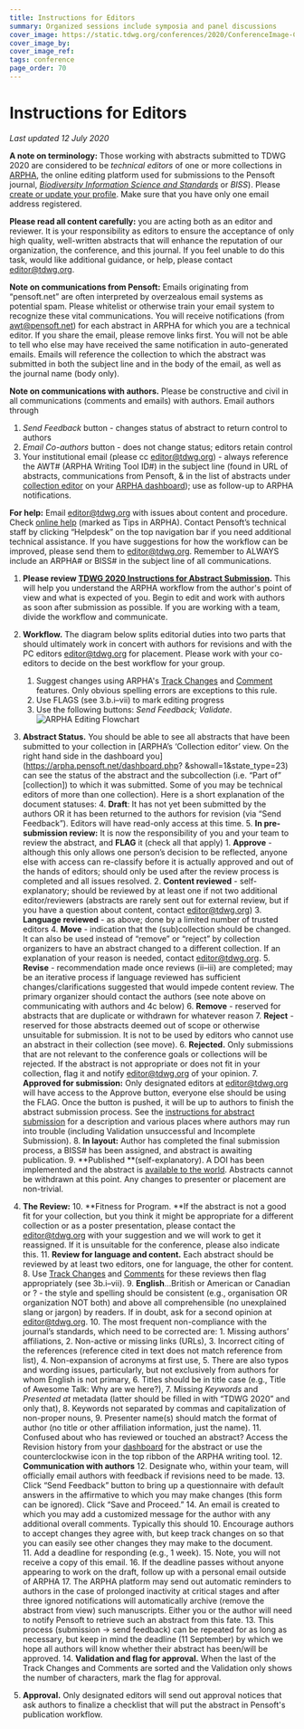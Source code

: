 ```yaml
---
title: Instructions for Editors
summary: Organized sessions include symposia and panel discussions
cover_image: https://static.tdwg.org/conferences/2020/ConferenceImage-CR.jpg
cover_image_by: 
cover_image_ref: 
tags: conference
page_order: 70
---
```


# Instructions for Editors 

_Last updated 12 July 2020_

**A note on terminology:** Those working with abstracts submitted to TDWG 2020 are considered to be _technical editors_ of one or more collections in [ARPHA](https://arpha.pensoft.net/), the online editing platform used for submissions to the Pensoft journal, _[Biodiversity Information Science and Standards](https://biss.pensoft.net/)_ or _BISS_). Please [create or update your profile](https://pensoft.net/profile). Make sure that you have only one email address registered.

**Please read all content carefully:** you are acting both as an editor and reviewer. It is your responsibility as editors to ensure the acceptance of only high quality, well-written abstracts that will enhance the reputation of our organization, the conference, and this journal. If you feel unable to do this task, would like additional guidance, or help, please  contact [editor@tdwg.org](mailto:editor@tdwg.org).

**Note on communications from Pensoft:** Emails originating from “pensoft.net” are often interpreted by overzealous email systems as potential spam. Please whitelist or otherwise train your email system to recognize these vital communications. You will receive notifications (from [awt@pensoft.net](mailto:awt@pensoft.net)) for each abstract in ARPHA for which you are a technical editor. If you share the email, please remove links first.  You will not be able to tell who else may have received the same notification in auto-generated emails. Emails will reference the collection to which the abstract was submitted in both the subject line and in the body of the email, as well as the journal name (body only).

**Note on communications with authors.** Please be constructive and civil in all communications (comments and emails) with authors. Email authors through 

1. _Send Feedback_ button - changes status of abstract to return control to authors
2. _Email Co-authors_ button - does not change status; editors retain control
3. Your institutional email (please cc [editor@tdwg.org](mailto:editor@tdwg.org)) - always reference the AWT# (ARPHA Writing Tool ID#) in the subject line (found in URL of abstracts, communications from Pensoft, & in the list of abstracts under [collection editor](https://arpha.pensoft.net/dashboard?showall=1&state_type=23) on your [ARPHA dashboard](https://arpha.pensoft.net/dashboard)); use as follow-up to ARPHA notifications.

**For help:** Email [editor@tdwg.org](mailto:editor@tdwg.org) with issues about content and procedure. Check [online help](https://arpha.pensoft.net/tips/Edit-sections) (marked as Tips in ARPHA). Contact Pensoft’s technical staff by clicking “Helpdesk” on the top navigation bar if you need additional technical assistance. If you have suggestions for how the workflow can be improved, please send them to [editor@tdwg.org](mailto:editor@tdwg.org). Remember to ALWAYS include an ARPHA# or BISS# in the subject line of all communications. 

1. **Please review [TDWG 2020 Instructions for Abstract Submission](https://www.tdwg.org/conferences/2020/instructions-for-abstract-submission/).** This will help you understand the ARPHA workflow from the author's point of view and what is expected of you. Begin to edit and work with authors as soon after submission as possible. If you are working with a team, divide the workflow and communicate. 
2. **Workflow.** The diagram below splits editorial duties into two parts that should ultimately work in concert with authors for revisions and with the PC editors [editor@tdwg.org](mailto:editor@tdwg.org) for placement. Please work with your co-editors to decide on the best workflow for your group.
    1. Suggest changes using ARPHA's [Track Changes](https://arpha.pensoft.net/tips/Track-Changes) and [Comment](https://arpha.pensoft.net/tips/Comments) features. Only obvious spelling errors are exceptions to this rule.
    2. Use FLAGS (see 3.b.i–vii) to mark editing progress 
    3. Use the following buttons: _Send Feedback; Validate_. ![ARPHA Editing Flowchart](https://static.tdwg.org/conferences/2020/instructions/ARPHAEditingFlowchart.png "ARPHA Editing Flowchart")

3. **Abstract Status.** You should be able to see all abstracts that have been submitted to your collection in [ARPHA’s ‘Collection editor’ view. On the right hand side in the dashboard you](https://arpha.pensoft.net/dashboard.php? &showall=1&state_type=23) can see the status of the abstract and the subcollection (i.e. “Part of” [collection]) to which it was submitted. Some of you may be technical editors of more than one collection). Here is a short explanation of the document statuses:
    4. **Draft**: It has not yet been submitted by the authors OR it has been returned to the authors for revision (via “Send Feedback”). Editors will have read-only access at this time.
    5. **In pre-submission review:** It is now the responsibility of you and your team to review the abstract, and **FLAG** it (check all that apply)
        1. **Approve** - although this only allows one person’s decision to be reflected, anyone else with access can re-classify before it is actually approved and out of the hands of editors; should only be used after the review process is completed and all issues resolved.
        2. **Content reviewed** - self-explanatory; should be reviewed by at least one if not two additional editor/reviewers (abstracts are rarely sent out for external review, but if you have a question about content, contact [editor@tdwg.org](mailto:editor@tdwg.org))
        3. **Language reviewed** - as above; done by a limited number of trusted editors
        4. **Move** - indication that the (sub)collection should be changed. It can also be used instead of “remove” or “reject” by collection organizers to have an abstract changed to a different collection. If an explanation of your reason is needed, contact [editor@tdwg.org](mailto:editor@tdwg.org). 
        5. **Revise** - recommendation made once reviews (ii–iii) are completed; may be an iterative process if language reviewed has sufficient changes/clarifications suggested that would impede content review. The primary organizer should contact the authors (see note above on communicating with authors and 4c below)
        6. **Remove** - reserved for abstracts that are duplicate or withdrawn for whatever reason
        7. **Reject** - reserved for those abstracts deemed out of scope or otherwise unsuitable for submission. It is not to be used by editors who cannot use an abstract in their collection (see move).
    6. **Rejected.** Only submissions that are not relevant to the conference goals or collections will be rejected. If the abstract is not appropriate or does not fit in your collection, flag it and notify [editor@tdwg.org](mailto:editor@tdwg.org) of your opinion.
    7. **Approved for submission:** Only designated editors at [editor@tdwg.org](mailto:editor@tdwg.org) will have access to the Approve button, everyone else should be using the FLAG. Once the button is pushed, it will be up to authors to finish the abstract submission process. See the [instructions for abstract submission](https://www.tdwg.org/conferences/2020/instructions-for-abstract-submission/) for a description and various places where authors may run into trouble (including Validation unsuccessful and Incomplete Submission).
    8. **In layout:** Author has completed the final submission process, a BISS# has been assigned, and abstract is awaiting publication.
    9. **Published **(self-explanatory). A DOI has been implemented and the abstract is [available to the world](https://biss.pensoft.net/collections). Abstracts cannot be withdrawn at this point. Any changes to presenter or placement are non-trivial.
4. **The Review:**
    10. **Fitness for Program. **If the abstract is not a good fit for your collection, but you think it might be appropriate for a different collection or as a poster presentation, please contact the [editor@tdwg.org](mailto:editor@tdwg.org) with your suggestion and we will work to get it reassigned. If it is unsuitable for the conference, please also indicate this.
    11. **Review for language and content.** Each abstract should be reviewed by at least two editors, one for language, the other for content. 
        8. Use [Track Changes](https://arpha.pensoft.net/tips/Track-Changes) and [Comments](https://arpha.pensoft.net/tips/Comments) for these reviews then flag appropriately (see 3b.i–vii).
        9. **English**...British or American or Canadian or ? - the style and spelling should be consistent (e.g., organisation OR organization NOT both) and above all comprehensible (no unexplained slang or jargon) by readers. If in doubt, ask for a second opinion at [editor@tdwg.org](mailto:editor@tdwg.org). 
        10. The most frequent non-compliance with the journal’s standards, which need to be corrected are: 
            1. Missing authors’ affiliations, 
            2. Non-active or missing links (URLs), 
            3. Incorrect citing of the references (reference cited in text does not match reference from list), 
            4. Non-expansion of acronyms at first use, 
            5. There are also typos and wording issues, particularly, but not exclusively from authors for whom English is not primary, 
            6. Titles should be in title case (e.g., Title of Awesome Talk: Why are we here?),
            7. Missing _Keywords_ and _Presented at_ metadata (latter should be filled in with “TDWG 2020” and only that),
            8. Keywords not separated by commas and capitalization of non-proper nouns,
            9. Presenter name(s) should match the format of author (no title or other affiliation information, just the name).
        11. Confused about who has reviewed or touched an abstract? Access the Revision history from your [dashboard](https://arpha.pensoft.net/dashboard?showall=1&state_type=23) for the abstract or use the counterclockwise icon in the top ribbon of the ARPHA writing tool.
    12. **Communication with authors**
        12. Designate who, within your team, will officially email authors with feedback if revisions need to be made.
        13. Click “Send Feedback” button to bring up a questionnaire with default answers in the affirmative to which you may make changes (this form can be ignored). Click “Save and Proceed.” 
        14. An email is created to which you may add a customized message for the author with any additional overall comments. Typically this should 
            10. Encourage authors to accept changes they agree with, but keep track changes on so that you can easily see other changes they may make to the document.  
            11. Add a deadline for responding (e.g., 1 week).
        15. Note, you will not receive a copy of this email.
        16. If the deadline passes without anyone appearing to work on the draft, follow up with a personal email outside of ARPHA
        17. The ARPHA platform may send out automatic reminders to authors in the case of prolonged inactivity at critical stages and after three ignored notifications will automatically archive (remove the abstract from view) such manuscripts. Either you or the author will need to notify Pensoft to retrieve such an abstract from this fate.
    13. This process (submission -> send feedback) can be repeated for as long as necessary, but keep in mind the deadline (11 September) by which we hope all authors will know whether their abstract has been/will be approved.
    14. **Validation and flag for approval.** When the last of the Track Changes and Comments are sorted and the Validation only shows the number of characters, mark the flag for approval.
5. **Approval.** Only designated editors will send out approval notices that ask authors to finalize a checklist that will put the abstract in Pensoft's publication workflow.

 
